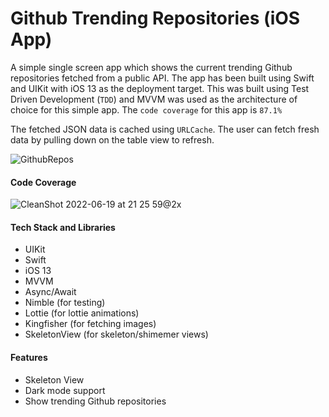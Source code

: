 # Github Trending Repositories (iOS App)

A simple single screen app which shows the current trending Github repositories fetched from a public API.
The app has been built using Swift and UIKit with iOS 13 as the deployment target. 
This was built using Test Driven Development (`TDD`) and MVVM was used as the architecture of choice for this simple app. The `code coverage` for this app is `87.1%`

The fetched JSON data is cached using `URLCache`. The user can fetch fresh data by pulling down on the table view to refresh.

![GithubRepos](https://user-images.githubusercontent.com/8598858/174490737-44e82ddc-2ada-4f69-a0ba-6ee74453e8a7.png)

#### Code Coverage
![CleanShot 2022-06-19 at 21 25 59@2x](https://user-images.githubusercontent.com/8598858/174490779-acba57fe-4399-48fa-9b0b-1a0bb00f65e5.png)


#### Tech Stack and Libraries
- UIKit
- Swift
- iOS 13
- MVVM
- Async/Await
- Nimble (for testing)
- Lottie (for lottie animations)
- Kingfisher (for fetching images)
- SkeletonView (for skeleton/shimemer views)

#### Features
- Skeleton View
- Dark mode support
- Show trending Github repositories
